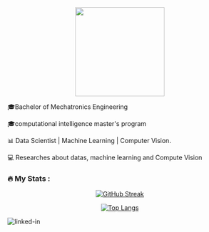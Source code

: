 
<div id="header" align="center">
  <img src="https://media.giphy.com/media/Bn0JzrZxWfTKU/giphy.gif" width="200"/>
</div>

🎓Bachelor of Mechatronics Engineering

🎓computational intelligence master's program

📊 Data Scientist | Machine Learning | Computer Vision. 

💻 Researches about datas, machine learning and Compute Vision


### :fire: My Stats :
<div id="header" align="center">
  
 [![GitHub Streak](http://github-readme-streak-stats.herokuapp.com?user=bvoslive&theme=highcontrast&hide_border=true&date_format=j%20M%5B%20Y%5D)](https://git.io/streak-stats)
  
 [![Top Langs](https://github-readme-stats.vercel.app/api/top-langs/?username=bvoslive&layout=compact&theme=vision-friendly-dark)](https://github.com/anuraghazra/github-readme-stats)
  
</div>

[<img align="left" alt="linked-in" src="https://img.shields.io/badge/linkedin-%230077B5.svg?&style=for-the-badge&logo=linkedin&logoColor=white" />]([www.linkedin.com/in/bruno-vinicius-souza](https://www.linkedin.com/in/bruno-vinicius-souza/))

<img src="https://komarev.com/ghpvc/?username=your-github-username&style=flat-square&color=blue" alt=""/>

<br>

